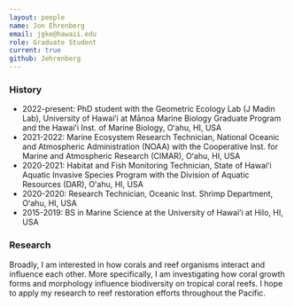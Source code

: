 ```yaml
---
layout: people
name: Jon Ehrenberg
email: jgke@hawaii.edu
role: Graduate Student
current: true
github: Jehrenberg
---
```


### History

- 2022-present: PhD student with the Geometric Ecology Lab (J Madin Lab), University of Hawaiʻi at Mānoa Marine Biology Graduate Program and the Hawaiʻi Inst. of Marine Biology, Oʻahu, HI, USA
- 2021-2022: Marine Ecosystem Research Technician, National Oceanic and Atmospheric Administration (NOAA) with the Cooperative Inst. for Marine and Atmospheric Research (CIMAR), Oʻahu, HI, USA
- 2020-2021: Habitat and Fish Monitoring Technician, State of Hawaiʻi Aquatic Invasive Species Program with the Division of Aquatic Resources (DAR), Oʻahu, HI, USA
- 2020-2020: Research Technician, Oceanic Inst. Shrimp Department, Oʻahu, HI, USA
- 2015-2019: BS in Marine Science at the University of Hawaiʻi at Hilo, HI, USA


### Research

Broadly, I am interested in how corals and reef organisms interact and influence each other. More specifically, I am investigating how coral growth forms and morphology influence biodiversity on tropical coral reefs. I hope to apply my research to reef restoration efforts throughout the Pacific.
